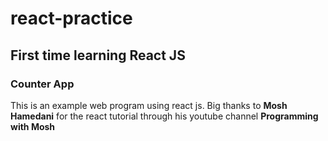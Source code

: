 # react-practice

## First time learning React JS

### Counter App

This is an example web program using react js. Big thanks to **Mosh Hamedani** for the react tutorial through his youtube channel **Programming with Mosh**

